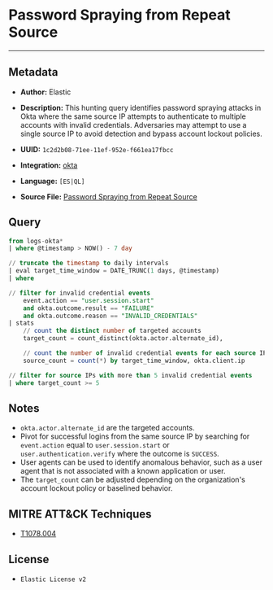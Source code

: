 # Password Spraying from Repeat Source

---

## Metadata

- **Author:** Elastic
- **Description:** This hunting query identifies password spraying attacks in Okta where the same source IP attempts to authenticate to multiple accounts with invalid credentials. Adversaries may attempt to use a single source IP to avoid detection and bypass account lockout policies.

- **UUID:** `1c2d2b08-71ee-11ef-952e-f661ea17fbcc`
- **Integration:** [okta](https://docs.elastic.co/integrations/okta)
- **Language:** `[ES|QL]`
- **Source File:** [Password Spraying from Repeat Source](../queries/initial_access_password_spraying_from_repeat_source.toml)

## Query

```sql
from logs-okta*
| where @timestamp > NOW() - 7 day

// truncate the timestamp to daily intervals
| eval target_time_window = DATE_TRUNC(1 days, @timestamp)
| where

// filter for invalid credential events
    event.action == "user.session.start"
    and okta.outcome.result == "FAILURE"
    and okta.outcome.reason == "INVALID_CREDENTIALS"
| stats
    // count the distinct number of targeted accounts
    target_count = count_distinct(okta.actor.alternate_id),

    // count the number of invalid credential events for each source IP
    source_count = count(*) by target_time_window, okta.client.ip

// filter for source IPs with more than 5 invalid credential events
| where target_count >= 5
```

## Notes

- `okta.actor.alternate_id` are the targeted accounts.
- Pivot for successful logins from the same source IP by searching for `event.action` equal to `user.session.start` or `user.authentication.verify` where the outcome is `SUCCESS`.
- User agents can be used to identify anomalous behavior, such as a user agent that is not associated with a known application or user.
- The `target_count` can be adjusted depending on the organization's account lockout policy or baselined behavior.

## MITRE ATT&CK Techniques

- [T1078.004](https://attack.mitre.org/techniques/T1078/004)

## License

- `Elastic License v2`
